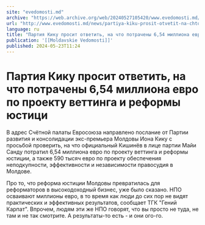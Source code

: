 ```yaml
---
site: "evedomosti.md"
archive: "https://web.archive.org/web/20240527105420/www.evedomosti.md/news/partiya-kiku-prosit-otvetit-na-chto-potracheny-654-milliona"
url: "http://www.evedomosti.md/news/partiya-kiku-prosit-otvetit-na-chto-potracheny-654-milliona"
language: ru
title: "Партия Кику просит ответить, на что потрачены 6,54 миллиона евро по проекту веттинга и реформы юстици"
publication: '[[Moldavskie Vedomosti]]'
published: 2024-05-23T11:24
---
```


# Партия Кику просит ответить, на что потрачены 6,54 миллиона евро по проекту веттинга и реформы юстици

В адрес Счётной палаты Евросоюза направлено послание от Партии развития и консолидации экс-премьера Молдовы Иона Кику с просьбой проверить, на что официальный Кишинёв в лице партии Майи Санду потратил 6,54 миллиона евро по проекту веттинга и реформы юстиции, а также 590 тысяч евро по проекту обеспечения неподкупности, эффективности и независимости правосудия в Молдове.

Про то, что реформа юстиции Молдовы превратилась для реформаторов в высокодоходный бизнес, уже было сказано. НПО осваивают миллионы евро, в то время как люди до сих пор не видят практических и эффективных результатов, сообщает ТГК "Гений Карпат". Впрочем, людям эти же НПО говорят, что вы просто не туда, не там и не так смотрите. А результаты-то есть - и они ого-го.